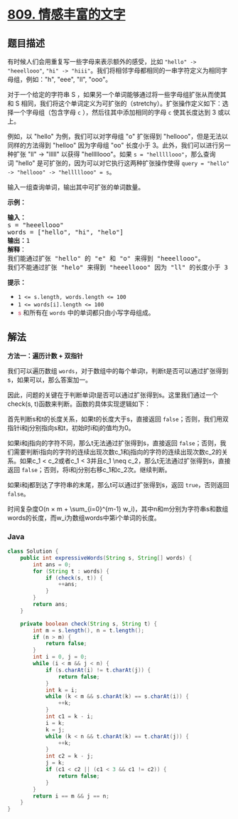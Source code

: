 # [809. 情感丰富的文字](https://leetcode.cn/problems/expressive-words)

## 题目描述

<p>有时候人们会用重复写一些字母来表示额外的感受，比如 <code>"hello" -&gt; "heeellooo"</code>, <code>"hi" -&gt; "hiii"</code>。我们将相邻字母都相同的一串字符定义为相同字母组，例如："h", "eee", "ll", "ooo"。</p>

<p>对于一个给定的字符串 S ，如果另一个单词能够通过将一些字母组扩张从而使其和 S 相同，我们将这个单词定义为可扩张的（stretchy）。扩张操作定义如下：选择一个字母组（包含字母&nbsp;<code>c</code>&nbsp;），然后往其中添加相同的字母&nbsp;<code>c</code>&nbsp;使其长度达到 3 或以上。</p>

<p>例如，以&nbsp;"hello" 为例，我们可以对字母组&nbsp;"o" 扩张得到 "hellooo"，但是无法以同样的方法得到 "helloo" 因为字母组 "oo" 长度小于&nbsp;3。此外，我们可以进行另一种扩张 "ll" -&gt; "lllll" 以获得&nbsp;"helllllooo"。如果&nbsp;<code>s = "helllllooo"</code>，那么查询词&nbsp;"hello" 是可扩张的，因为可以对它执行这两种扩张操作使得&nbsp;<code>query = "hello" -&gt; "hellooo" -&gt;&nbsp;"helllllooo" = s</code>。</p>

<p>输入一组查询单词，输出其中可扩张的单词数量。</p>

<p><strong>示例：</strong></p>

<pre>
<strong>输入：</strong> 
s = "heeellooo"
words = ["hello", "hi", "helo"]
<strong>输出：</strong>1
<strong>解释</strong>：
我们能通过扩张 "hello" 的 "e" 和 "o" 来得到 "heeellooo"。
我们不能通过扩张 "helo" 来得到 "heeellooo" 因为 "ll" 的长度小于 3 。
</pre>

<p><strong>提示：</strong></p>

<ul>
	<li><code>1 &lt;= s.length, words.length &lt;= 100</code></li>
	<li><code>1 &lt;= words[i].length &lt;= 100</code></li>
	<li><font color="#c7254e" face="Menlo, Monaco, Consolas, Courier New, monospace"><span style="font-size: 12.6px; background-color: rgb(249, 242, 244);">s</span></font> 和所有在&nbsp;<code>words</code>&nbsp;中的单词都只由小写字母组成。</li>
</ul>

## 解法

**方法一：遍历计数 + 双指针**

我们可以遍历数组 `words`，对于数组中的每个单词t，判断t是否可以通过扩张得到s，如果可以，那么答案加一。

因此，问题的关键在于判断单词t是否可以通过扩张得到s。这里我们通过一个check(s, t)函数来判断。函数的具体实现逻辑如下：

首先判断s和t的长度关系，如果t的长度大于s，直接返回 `false`；否则，我们用双指针i和j分别指向s和t，初始时i和j的值均为0。

如果i和j指向的字符不同，那么t无法通过扩张得到s，直接返回 `false`；否则，我们需要判断i指向的字符的连续出现次数c_1和j指向的字符的连续出现次数c_2的关系。如果c_1 < c_2或者c_1 < 3并且c_1 \neq c_2，那么t无法通过扩张得到s，直接返回 `false`；否则，将i和j分别右移c_1和c_2次。继续判断。

如果i和j都到达了字符串的末尾，那么t可以通过扩张得到s，返回 `true`，否则返回 `false`。

时间复杂度O(n × m + \sum_{i=0}^{m-1} w_i)，其中n和m分别为字符串s和数组words的长度，而w_i为数组words中第i个单词的长度。

### **Java**

```java
class Solution {
    public int expressiveWords(String s, String[] words) {
        int ans = 0;
        for (String t : words) {
            if (check(s, t)) {
                ++ans;
            }
        }
        return ans;
    }

    private boolean check(String s, String t) {
        int m = s.length(), n = t.length();
        if (n > m) {
            return false;
        }
        int i = 0, j = 0;
        while (i < m && j < n) {
            if (s.charAt(i) != t.charAt(j)) {
                return false;
            }
            int k = i;
            while (k < m && s.charAt(k) == s.charAt(i)) {
                ++k;
            }
            int c1 = k - i;
            i = k;
            k = j;
            while (k < n && t.charAt(k) == t.charAt(j)) {
                ++k;
            }
            int c2 = k - j;
            j = k;
            if (c1 < c2 || (c1 < 3 && c1 != c2)) {
                return false;
            }
        }
        return i == m && j == n;
    }
}
```
